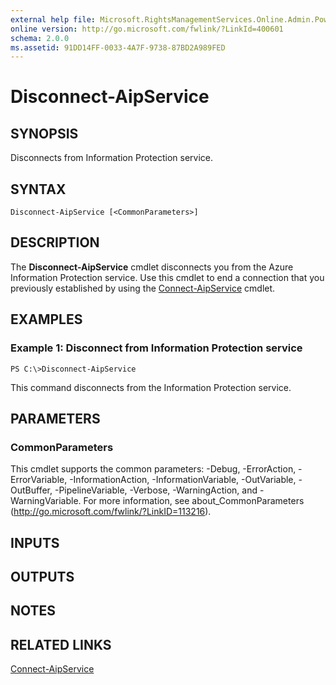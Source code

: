 ```yaml
---
external help file: Microsoft.RightsManagementServices.Online.Admin.PowerShell.dll-Help.xml
online version: http://go.microsoft.com/fwlink/?LinkId=400601
schema: 2.0.0
ms.assetid: 91DD14FF-0033-4A7F-9738-87BD2A989FED
---
```


# Disconnect-AipService

## SYNOPSIS
Disconnects from Information Protection service.

## SYNTAX

```
Disconnect-AipService [<CommonParameters>]
```

## DESCRIPTION
The **Disconnect-AipService** cmdlet disconnects you from the Azure Information Protection service. Use this cmdlet to end a connection that you previously established by using the [Connect-AipService](./Connect-AipService.md) cmdlet.

## EXAMPLES

### Example 1: Disconnect from Information Protection service
```
PS C:\>Disconnect-AipService
```

This command disconnects from the Information Protection service.

## PARAMETERS

### CommonParameters
This cmdlet supports the common parameters: -Debug, -ErrorAction, -ErrorVariable, -InformationAction, -InformationVariable, -OutVariable, -OutBuffer, -PipelineVariable, -Verbose, -WarningAction, and -WarningVariable. For more information, see about_CommonParameters (http://go.microsoft.com/fwlink/?LinkID=113216).

## INPUTS

## OUTPUTS

## NOTES

## RELATED LINKS

[Connect-AipService](./Connect-AipService.md)
